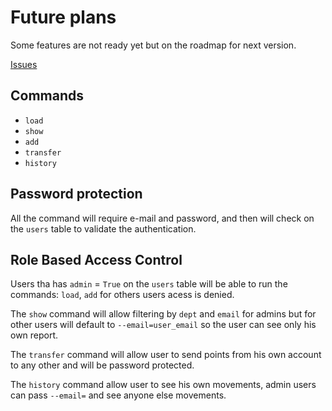 # Future plans

Some features are not ready yet but on the roadmap for next version.

[Issues](https://github.com/evargm/my_dundierw/issues)

## Commands

- `load`
- `show`
- `add`
- `transfer`
- `history`

## Password protection

All the command will require e-mail and password, and then will check on the `users` table to validate the authentication.

## Role Based Access Control

Users tha has `admin` = `True` on the `users` table will be able to run the commands: `load`, `add` for others users acess is denied.

The `show` command will allow filtering by `dept` and `email` for admins but for other users will default to `--email=user_email` so the user can see only his own report.

The `transfer` command will allow user to send points from his own account to any other and will be password protected.

The `history` command allow user to see his own movements, admin users can pass `--email=` and see anyone else movements.
